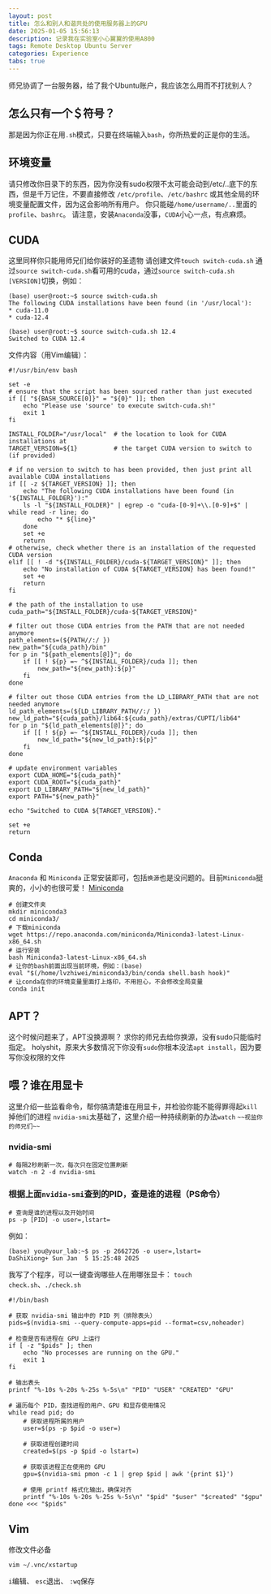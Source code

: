 ```yaml
---
layout: post
title: 怎么和别人和谐共处的使用服务器上的GPU
date: 2025-01-05 15:56:13
description: 记录我在实验室小心翼翼的使用A800
tags: Remote Desktop Ubuntu Server
categories: Experience
tabs: true
---
```

师兄协调了一台服务器，给了我个Ubuntu账户，我应该怎么用而不打扰别人？

## 怎么只有一个＄符号？
那是因为你正在用`.sh`模式，只要在终端输入`bash`，你所热爱的正是你的生活。

## 环境变量
请只修改你目录下的东西，因为你没有sudo权限不太可能会动到/etc/..底下的东西，但是千万记住，不要直接修改 `/etc/profile`、`/etc/bashrc` 或其他全局的环境变量配置文件，因为这会影响所有用户。
你只能碰`/home/username/..`里面的`profile`、`bashrc`。
请注意，安装`Anaconda`没事，`CUDA`小心一点，有点麻烦。

## CUDA
这里同样你只能用师兄们给你装好的圣遗物
请创建文件`touch switch-cuda.sh`
通过`source switch-cuda.sh`看可用的cuda，通过`source switch-cuda.sh [VERSION]`切换，例如：
```shell
(base) user@root:~$ source switch-cuda.sh 
The following CUDA installations have been found (in '/usr/local'):
* cuda-11.0
* cuda-12.4

(base) user@root:~$ source switch-cuda.sh 12.4
Switched to CUDA 12.4
```
文件内容（用Vim编辑）：
```shell
#!/usr/bin/env bash

set -e
# ensure that the script has been sourced rather than just executed
if [[ "${BASH_SOURCE[0]}" = "${0}" ]]; then
    echo "Please use 'source' to execute switch-cuda.sh!"
    exit 1
fi

INSTALL_FOLDER="/usr/local"  # the location to look for CUDA installations at
TARGET_VERSION=${1}          # the target CUDA version to switch to (if provided)

# if no version to switch to has been provided, then just print all available CUDA installations
if [[ -z ${TARGET_VERSION} ]]; then
    echo "The following CUDA installations have been found (in '${INSTALL_FOLDER}'):"
    ls -l "${INSTALL_FOLDER}" | egrep -o "cuda-[0-9]+\\.[0-9]+$" | while read -r line; do
        echo "* ${line}"
    done
    set +e
    return
# otherwise, check whether there is an installation of the requested CUDA version
elif [[ ! -d "${INSTALL_FOLDER}/cuda-${TARGET_VERSION}" ]]; then
    echo "No installation of CUDA ${TARGET_VERSION} has been found!"
    set +e
    return
fi

# the path of the installation to use
cuda_path="${INSTALL_FOLDER}/cuda-${TARGET_VERSION}"

# filter out those CUDA entries from the PATH that are not needed anymore
path_elements=(${PATH//:/ })
new_path="${cuda_path}/bin"
for p in "${path_elements[@]}"; do
    if [[ ! ${p} =~ ^${INSTALL_FOLDER}/cuda ]]; then
        new_path="${new_path}:${p}"
    fi
done

# filter out those CUDA entries from the LD_LIBRARY_PATH that are not needed anymore
ld_path_elements=(${LD_LIBRARY_PATH//:/ })
new_ld_path="${cuda_path}/lib64:${cuda_path}/extras/CUPTI/lib64"
for p in "${ld_path_elements[@]}"; do
    if [[ ! ${p} =~ ^${INSTALL_FOLDER}/cuda ]]; then
        new_ld_path="${new_ld_path}:${p}"
    fi
done

# update environment variables
export CUDA_HOME="${cuda_path}"
export CUDA_ROOT="${cuda_path}"
export LD_LIBRARY_PATH="${new_ld_path}"
export PATH="${new_path}"

echo "Switched to CUDA ${TARGET_VERSION}."

set +e
return
```

## Conda
`Anaconda` 和 `Miniconda` 正常安装即可，包括`换源`也是没问题的。目前`Miniconda`挺爽的，小小的也很可爱！
[Miniconda](https://docs.anaconda.net.cn/miniconda)
```shell
# 创建文件夹
mkdir miniconda3
cd miniconda3/
# 下载miniconda
wget https://repo.anaconda.com/miniconda/Miniconda3-latest-Linux-x86_64.sh
# 运行安装
bash Miniconda3-latest-Linux-x86_64.sh
# 让你的bash前面出现当前环境，例如：(base)
eval "$(/home/lvzhiwei/miniconda3/bin/conda shell.bash hook)"
# 让conda在你的环境变量里面打上烙印，不用担心，不会修改全局变量
conda init
```
## APT？
这个时候问题来了，APT没换源啊？
求你的师兄去给你换源，没有sudo只能临时指定。
holyshit，原来大多数情况下你没有`sudo`你根本没法`apt install`，因为要写你没权限的文件

## 喂？谁在用显卡
这里介绍一些监看命令，帮你搞清楚谁在用显卡，并检验你能不能得罪得起`kill`掉他们的进程
`nvidia-smi`太基础了，这里介绍一种持续刷新的办法`watch`
`~~视监你的师兄们~~`
### nvidia-smi
```shell
# 每隔2秒刷新一次，每次只在固定位置刷新
watch -n 2 -d nvidia-smi
```
### 根据上面`nvidia-smi`查到的PID，查是谁的进程（PS命令）
```shell
# 查询是谁的进程以及开始时间
ps -p [PID] -o user=,lstart=
```
例如：
```shell
(base) you@your_lab:~$ ps -p 2662726 -o user=,lstart=
DaShiXiong+ Sun Jan  5 15:25:48 2025
```
我写了个程序，可以一键查询哪些人在用哪张显卡：
`touch check.sh`、`./check.sh`
```shell
#!/bin/bash

# 获取 nvidia-smi 输出中的 PID 列（排除表头）
pids=$(nvidia-smi --query-compute-apps=pid --format=csv,noheader)

# 检查是否有进程在 GPU 上运行
if [ -z "$pids" ]; then
    echo "No processes are running on the GPU."
    exit 1
fi

# 输出表头
printf "%-10s %-20s %-25s %-5s\n" "PID" "USER" "CREATED" "GPU"

# 遍历每个 PID，查找进程的用户、GPU 和显存使用情况
while read pid; do
    # 获取进程所属的用户
    user=$(ps -p $pid -o user=)
    
    # 获取进程创建时间
    created=$(ps -p $pid -o lstart=)
    
    # 获取该进程正在使用的 GPU
    gpu=$(nvidia-smi pmon -c 1 | grep $pid | awk '{print $1}')
    
    # 使用 printf 格式化输出，确保对齐
    printf "%-10s %-20s %-25s %-5s\n" "$pid" "$user" "$created" "$gpu"
done <<< "$pids"
```


## Vim
修改文件必备
```shell
vim ~/.vnc/xstartup
```
 `i`编辑、 `esc`退出、 `:wq`保存
